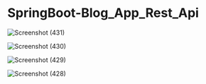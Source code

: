 # SpringBoot-Blog_App_Rest_Api


![Screenshot (431)](https://github.com/Muserjb/SpringBoot-Blog_App_Rest_Api/assets/106866811/fb6f4d2f-9d4e-4df6-83d9-bd5fd13871dc)



![Screenshot (430)](https://github.com/Muserjb/SpringBoot-Blog_App_Rest_Api/assets/106866811/a6ec9737-64ee-4315-a943-206de414cfed)



![Screenshot (429)](https://github.com/Muserjb/SpringBoot-Blog_App_Rest_Api/assets/106866811/662748f1-d726-4f14-a3cd-c21c5780e811)



![Screenshot (428)](https://github.com/Muserjb/SpringBoot-Blog_App_Rest_Api/assets/106866811/1b805f51-847a-4c2f-821b-d75c66a6869a)
